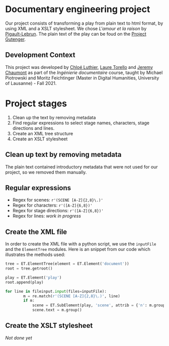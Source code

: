 # Documentary engineering project
Our project consists of transforming a play from plain text to html format, by using XML and a XSLT stylesheet. We chose _L'amour et la raison_ by [Pigault-Lebrun](https://fr.wikipedia.org/wiki/Pigault-Lebrun). The plain text of the play can be foud on the [Project Gutenger](https://www.gutenberg.org/ebooks/26810).


## Development Context
This project was developed by [Chloé Luthier](https://github.com/cluthier), [Laure Torello](https://github.com/ltorello) and [Jeremy Chaumont](https://github.com/jerchaumont) as part of the _Ingénierie documentaire_ course, taught by Michael Piotrowski and Moritz Feichtinger (Master in Digital Humanities, University of Lausanne) - Fall 2021.

# Project stages
1. Clean up the text by removing metadata
2. Find regular expressions to select stage names, characters,
stage directions and lines.
3. Create an XML tree structure
4. Create an XSLT stylesheet

## Clean up text by removing metadata
The plain text contained introductory metadata that were not used for our project,
so we removed them manually.

## Regular expressions
- Regex for scenes: `r'(SCENE [A-Z]{2,8}\.)'`
- Regex for characters: `r'([A-Z]{6,8})'`
- Regex for stage directions: `r'([A-Z]{6,8})'`
- Regex for lines: _work in progress_

## Create the XML file
In order to create the XML file with a python script, we use the `inputFile` and the `ElementTree` modules. Here is an snippet from our code which illustrates the methods used:
```python
tree = ET.ElementTree(element = ET.Element('document'))
root = tree.getroot()

play = ET.Element('play')
root.append(play)

for line in fileinput.input(files=inputFile):
        m = re.match(r'(SCENE [A-Z]{2,8}\.)', line)
        if m:
            scene = ET.SubElement(play, 'scene', attrib = {'n': m.group()})
            scene.text = m.group()
```  

## Create the XSLT stylesheet
_Not done yet_

